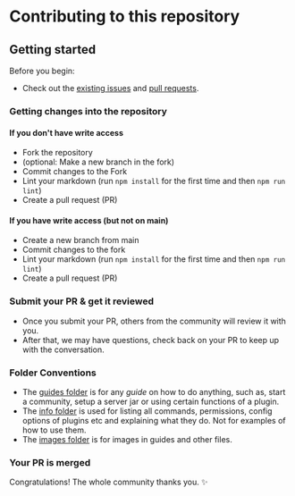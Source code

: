 # Contributing to this repository

## Getting started

Before you begin:

- Check out the [existing issues](https://github.com/Anything-Minecraft-Team/anything-minecraft/issues) and [pull requests](https://github.com/Anything-Minecraft-Team/anything-minecraft/pulls).

### Getting changes into the repository

#### If you don't have write access

- Fork the repository
- (optional: Make a new branch in the fork)
- Commit changes to the Fork
- Lint your markdown (run `npm install` for the first time and then `npm run lint`)
- Create a pull request (PR)

#### If you have write access (but not on main)

- Create a new branch from main
- Commit changes to the fork
- Lint your markdown (run `npm install` for the first time and then `npm run lint`)
- Create a pull request (PR)

### Submit your PR & get it reviewed

- Once you submit your PR, others from the community will review it with you.
- After that, we may have questions, check back on your PR to keep up with the conversation.

### Folder Conventions

- The [guides folder](docs/server/guides) is for any _guide_ on how to do anything, such as, start a community, setup a server jar or using certain functions of a plugin.
- The [info folder](docs/server/info) is used for listing all commands, permissions, config options of plugins etc and explaining what they do. Not for examples of how to use them.
- The [images folder](docs/images) is for images in guides and other files.

### Your PR is merged

Congratulations! The whole community thanks you. :sparkles:
